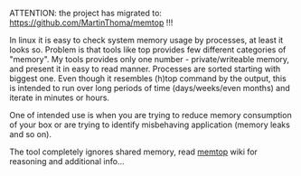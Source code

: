ATTENTION: the project has migrated to:  https://github.com/MartinThoma/memtop !!!

In linux it is easy to check system memory usage by processes, at least it looks so. Problem is that tools like top provides few different categories of "memory". My tools provides only one number - private/writeable memory, and present it in easy to read manner. Processes are sorted starting with biggest one. Even though it resembles (h)top command by the output, this is intended to run over long periods of time (days/weeks/even months) and iterate in minutes or hours.

One of intended use is when you are trying to reduce memory consumption of your box or are trying to identify misbehaving application (memory leaks and so on).

The tool completely ignores shared memory, read [memtop](memtop.md) wiki for reasoning and additional info...